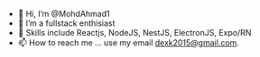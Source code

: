 - 👋 Hi, I’m @MohdAhmad1
- 👀 I’m a fullstack enthisiast
- 💪 Skills include Reactjs, NodeJS, NestJS, ElectronJS, Expo/RN
- 📫 How to reach me ... use my email [dexk2015@gmail.com](mailto:dexk2015@gmail.com?subject=[GitHub]).

<!---
MohdAhmad1/MohdAhmad1 is a ✨ special ✨ repository because its `README.md` (this file) appears on your GitHub profile.
You can click the Preview link to take a look at your changes.
--->
